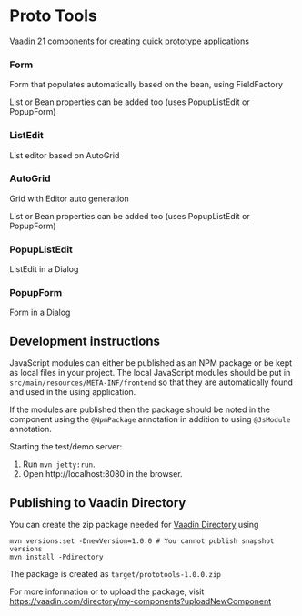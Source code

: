 # Proto Tools

Vaadin 21 components for creating quick prototype applications

### Form<T>

Form that populates automatically based on the bean, using FieldFactory

List or Bean properties can be added too (uses PopupListEdit or PopupForm)

### ListEdit<T>

List editor based on AutoGrid

### AutoGrid<T>

Grid with Editor auto generation

List or Bean properties can be added too (uses PopupListEdit or PopupForm)

### PopupListEdit<T>

ListEdit in a Dialog

### PopupForm<T>

Form in a Dialog

## Development instructions

JavaScript modules can either be published as an NPM package or be kept as local 
files in your project. The local JavaScript modules should be put in 
`src/main/resources/META-INF/frontend` so that they are automatically found and 
used in the using application.

If the modules are published then the package should be noted in the component 
using the `@NpmPackage` annotation in addition to using `@JsModule` annotation.


Starting the test/demo server:
1. Run `mvn jetty:run`.
2. Open http://localhost:8080 in the browser.

## Publishing to Vaadin Directory

You can create the zip package needed for [Vaadin Directory](https://vaadin.com/directory/) using
```
mvn versions:set -DnewVersion=1.0.0 # You cannot publish snapshot versions 
mvn install -Pdirectory
```

The package is created as `target/prototools-1.0.0.zip`

For more information or to upload the package, visit https://vaadin.com/directory/my-components?uploadNewComponent
